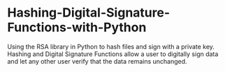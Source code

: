 # Hashing-Digital-Signature-Functions-with-Python
Using the RSA library in Python to hash files and sign with a private key. Hashing and Digital Signature Functions allow a user to digitally sign data and let any other user verify that the data remains unchanged.
